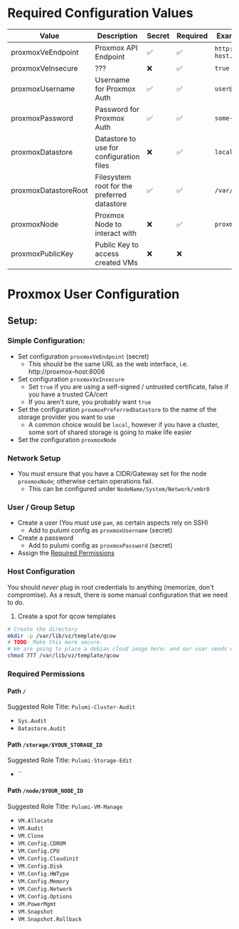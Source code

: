 # Required Configuration Values

| Value                | Description                                 | Secret | Required | Example Value                   | 
|----------------------|---------------------------------------------|--------|----------|---------------------------------|
| proxmoxVeEndpoint    | Proxmox API Endpoint                        | ✅      | ✅        | `http://proxmox-host.com:8006/` |
| proxmoxVeInsecure    | ???                                         | ❌      | ✅        | `true`                          |
| proxmoxUsername      | Username for Proxmox Auth                   | ✅      | ✅        | `user@realm`                    |
| proxmoxPassword      | Password for Proxmox Auth                   | ✅      | ✅        | `some-password`                 |
| proxmoxDatastore     | Datastore to use for configuration files    | ❌      | ✅        | `local`                         |
| proxmoxDatastoreRoot | Filesystem root for the preferred datastore | ✅      | ✅        | `/var/lib/vz`                   |
| proxmoxNode          | Proxmox Node to interact with               | ❌      | ✅        | `proxmox-host`                  |
| proxmoxPublicKey     | Public Key to access created VMs            | ❌      | ❌        |                                 |

# Proxmox User Configuration

## Setup:

### Simple Configuration:

- Set configuration `proxmoxVeEndpoint` (secret)
    - This should be the same URL as the web interface, i.e. http://proxmox-host:8006
- Set configuration `proxmoxVeInsecure`
    - Set `true` if you are using a self-signed / untrusted certificate, false if you have a trusted CA/cert
    - If you aren't sure, you probably want `true`
- Set the configuration `proxmoxPreferredDatastore` to the name of the storage provider you want to use
    - A common choice would be `local`, however if you have a cluster, some sort of shared storage is going to make life
      easier
- Set the configuration `proxmoxNode`

### Network Setup

- You must ensure that you have a CIDR/Gateway set for the node `proxmoxNode`; otherwise certain operations fail.
    - This can be configured under `NodeName/System/Network/vmbr0`

### User / Group Setup

- Create a user (You _must_ use `pam`, as certain aspects rely on SSH)
    - Add to pulumi config as `proxmoxUsername` (secret)
- Create a password
    - Add to pulumi config as `proxmoxPassword` (secret)
- Assign the [Required Permissions](#required-permissions)

### Host Configuration

You should _never_ plug in root credentials to anything (memorize, don't compromise).
As a result, there is some manual configuration that we need to do.

1. Create a spot for qcow templates

```bash
# Create the directory
mkdir -p /var/lib/vz/template/qcow
# TODO: Make this more secure.
# We are going to place a debian cloud image here; and our user needs write permissions
chmod 777 /var/lib/vz/template/qcow 
```

### Required Permissions

#### Path `/`

Suggested Role Title: `Pulumi-Cluster-Audit`

- `Sys.Audit`
- `Datastore.Audit`

#### Path `/storage/$YOUR_STORAGE_ID`

Suggested Role Title: `Pulumi-Storage-Edit`

- ``

#### Path `/node/$YOUR_NODE_ID`

Suggested Role Title: `Pulumi-VM-Manage`

- `VM.Allocate`
- `VM.Audit`
- `VM.Clone`
- `VM.Config.CDROM`
- `VM.Config.CPU`
- `VM.Config.Cloudinit`
- `VM.Config.Disk`
- `VM.Config.HWType`
- `VM.Config.Memory`
- `VM.Config.Network`
- `VM.Config.Options`
- `VM.PowerMgmt`
- `VM.Snapshot`
- `VM.Snapshot.Rollback`
